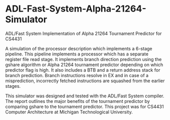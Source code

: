 # ADL-Fast-System-Alpha-21264-Simulator
ADL/Fast System Implementation of Alpha 21264 Tournament Predictor for CS4431

A simulation of the processor description which implements a 6-stage pipeline. This pipeline implements a processor which has a separate register file read stage. 
It implements branch direction prediction using the gshare algorithm or Alpha 21264 tournament predictor depending on which predictor flag is high. 
It also includes a BTB and a return address stack for branch prediction. 
Branch instructions resolve in EX and in case of a misprediction, incorrectly fetched instructions are squashed from the earlier stages. 

This simulator was designed and tested with the ADL/Fast System compiler. 
The report outlines the major benefits of the tournament predictor by comparing gshare to the tournament predictor. 
This project was for CS4431 Computer Architecture at Michigan Technological University.
